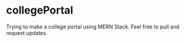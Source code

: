 # collegePortal
Trying to make a college portal using MERN Stack. Feel free to pull and request updates.
